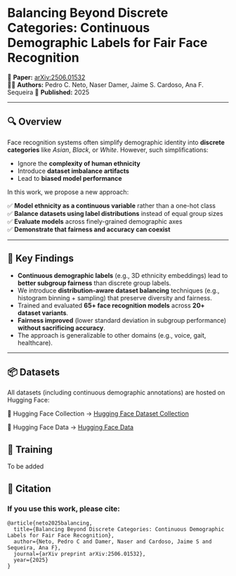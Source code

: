 # Balancing Beyond Discrete Categories: Continuous Demographic Labels for Fair Face Recognition

📄 **Paper:** [arXiv:2506.01532](https://arxiv.org/abs/2506.01532)  
🧑‍🔬 **Authors:** Pedro C. Neto, Naser Damer, Jaime S. Cardoso, Ana F. Sequeira
📅 **Published:** 2025  


---

## 🔍 Overview

Face recognition systems often simplify demographic identity into **discrete categories** like _Asian_, _Black_, or _White_. However, such simplifications:

- Ignore the **complexity of human ethnicity**
- Introduce **dataset imbalance artifacts**
- Lead to **biased model performance**

In this work, we propose a new approach:

✅ **Model ethnicity as a continuous variable** rather than a one-hot class  
✅ **Balance datasets using label distributions** instead of equal group sizes  
✅ **Evaluate models** across finely-grained demographic axes  
✅ **Demonstrate that fairness and accuracy can coexist**

---

## 🧠 Key Findings

- **Continuous demographic labels** (e.g., 3D ethnicity embeddings) lead to **better subgroup fairness** than discrete group labels.
- We introduce **distribution-aware dataset balancing** techniques (e.g., histogram binning + sampling) that preserve diversity and fairness.
- Trained and evaluated **65+ face recognition models** across **20+ dataset variants**.
- **Fairness improved** (lower standard deviation in subgroup performance) **without sacrificing accuracy**.
- The approach is generalizable to other domains (e.g., voice, gait, healthcare).

---

## 📦 Datasets
All datasets (including continuous demographic annotations) are hosted on Hugging Face:

📂 Hugging Face Collection → [Hugging Face Dataset Collection](https://huggingface.co/collections/netopedro/continuous-ethnicity-face-recognition-683d775e507954149965e5b6)

📂 Hugging Face Data → [Hugging Face Data](https://huggingface.co/datasets/netopedro/Continuous-Ethnicity-Face-Recognition/tree/main)

## 🚀 Training

To be added

## 🤝 Citation

### If you use this work, please cite:
```
@article{neto2025balancing,
  title={Balancing Beyond Discrete Categories: Continuous Demographic Labels for Fair Face Recognition},
  author={Neto, Pedro C and Damer, Naser and Cardoso, Jaime S and Sequeira, Ana F},
  journal={arXiv preprint arXiv:2506.01532},
  year={2025}
}
```
